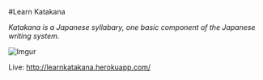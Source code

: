 #Learn Katakana

*Katakana is a Japanese syllabary, one basic component of the Japanese writing system.*

![Imgur](http://i.imgur.com/hwvxKpu.png)

Live: http://learnkatakana.herokuapp.com/

